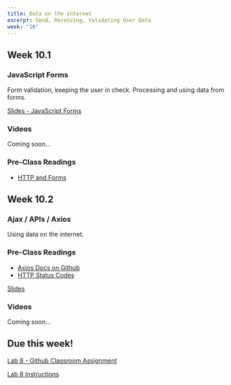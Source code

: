 ```yaml
---
title: Data on the internet
excerpt: Send, Receiving, Validating User Data
week: "10"
---
```


## Week 10.1

### JavaScript Forms

Form validation, keeping the user in check. Processing and using data from forms.

[Slides - JavaScript Forms](https://docs.google.com/presentation/d/1O373a14XtD1WuAZTOmQ4gzKnO3QdqUsyA1NLtLzJkdU/edit?usp=sharing)

### Videos

Coming soon...

### Pre-Class Readings

- [HTTP and Forms](https://eloquentjavascript.net/18_http.html)

## Week 10.2

### Ajax / APIs / Axios

Using data on the internet.

### Pre-Class Readings

- [Axios Docs on Github](https://github.com/axios/axios)
- [HTTP Status Codes](https://www.restapitutorial.com/httpstatuscodes.html)

[Slides](https://docs.google.com/presentation/d/1pKstXxuJldJPo2tU9-wlQJow0h69-RugEcoJXZ2joPk/edit?usp=sharing)

### Videos

Coming soon...

## Due this week!

[Lab 8 - Github Classroom Assignment](https://classroom.github.com/a/htBJW0ue)

[Lab 8 Instructions](/lab/8/0)